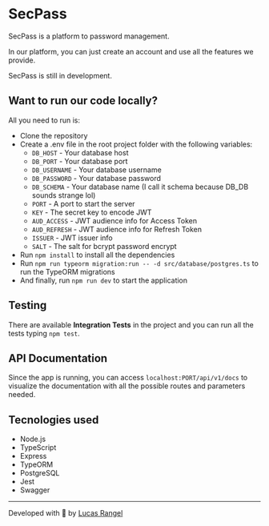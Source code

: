 # SecPass

SecPass is a platform to password management.

In our platform, you can just create an account and use all the features we provide.

SecPass is still in development.

## Want to run our code locally?

All you need to run is:

- Clone the repository
- Create a .env file in the root project folder with the following variables:
  - `DB_HOST` - Your database host
  - `DB_PORT` - Your database port
  - `DB_USERNAME` - Your database username
  - `DB_PASSWORD` - Your database password
  - `DB_SCHEMA` - Your database name (I call it schema because DB_DB sounds strange lol)
  - `PORT` - A port to start the server
  - `KEY` - The secret key to encode JWT
  - `AUD_ACCESS` - JWT audience info for Access Token
  - `AUD_REFRESH` - JWT audience info for Refresh Token
  - `ISSUER` - JWT issuer info
  - `SALT` - The salt for bcrypt password encrypt
- Run `npm install` to install all the dependencies
- Run `npm run typeorm migration:run -- -d src/database/postgres.ts` to run the TypeORM migrations
- And finally, run `npm run dev` to start the application

## Testing

There are available **Integration Tests** in the project and you can run all the tests typing `npm test`.

## API Documentation

Since the app is running, you can access `localhost:PORT/api/v1/docs` to visualize the documentation with all the possible routes and parameters needed.

## Tecnologies used

- Node.js
- TypeScript
- Express
- TypeORM
- PostgreSQL
- Jest
- Swagger

---

Developed with 💙 by [Lucas Rangel](https://www.linkedin.com/in/lucasrngl/)
